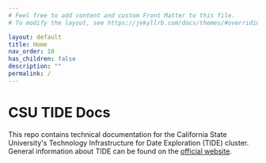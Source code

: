 ```yaml
---
# Feel free to add content and custom Front Matter to this file.
# To modify the layout, see https://jekyllrb.com/docs/themes/#overriding-theme-defaults

layout: default
title: Home
nav_order: 10
has_children: false
description: ""
permalink: /
---
```


# CSU TIDE Docs

This repo contains technical documentation for the California State University's Technology Infrastructure for Date Exploration (TIDE) cluster.
General information about TIDE can be found on the [official website](https://tide.sdsu.edu).